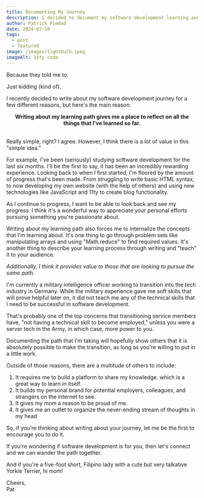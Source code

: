 ```yaml
---
title: Documenting My Journey
description: I decided to document my software development learning and here's why I think its important.
author: Patrick Piedad
date: 2024-07-10
tags:
  - post
  - featured
image: /images/lightbulb.jpeg
imageAlt: 11ty code
---
```


Because they told me to.

Just kidding (kind of).

I recently decided to write about my software development journey for a few different reasons, but here's the main reason:

<center>
<b>Writing about my learning path gives me a place to reflect on all the things that I've learned so far.</b>
</center>
<br>

Really simple, right? I agree. However, I think there is a lot of value in this "simple idea."

For example, I've been (seriously) studying software development for the last six months. I'll be the first to say, it has been an incredibly rewarding experience. Looking back to when I first started, I'm floored by the amount of progress that's been made. From struggling to write basic HTML syntax, to now developing my own website (with the help of others) and using new technologies like JavaScript and 11ty to create blog functionality.

As I continue to progress, I want to be able to look back and see my progress. I think it's a wonderful way to appreciate your personal efforts pursuing something you're passionate about.

Writing about my learning path also forces me to internalize the concepts that I'm learning about. It's one thing to go through problem sets like manipulating arrays and using "Math.reduce" to find required values. It's another thing to describe your learning process through writing and "teach" it to your audience.

<i>Additionally, I think it provides value to those that are looking to pursue the same path. </i>

I'm currently a military intelligence officer working to transition into the tech industry in Germany. While the military experience gave me soft skills that will prove helpful later on, it did not teach me any of the technical skills that I need to be successful in software development.

That's probably one of the top concerns that transitioning service members have, "not having a technical skill to become employed," unless you were a server tech in the Army, in which case, more power to you.

Documenting the path that I'm taking will hopefully show others that it is absolutely possible to make the transition, as long as you're willing to put in a little work.

Outside of those reasons, there are a multitude of others to include:

<ol>
<li> It requires me to build a platform to share my knowledge. which is a great way to learn in itself.</li>
<li> It builds my personal brand for potential employers, colleagues, and strangers on the internet to see.</li>
<li> It gives my mom a reason to be proud of me.</li>
<li> It gives me an outlet to organize the never-ending stream of thoughts in my head</li>
</ol>

So, if you're thinking about writing about your journey, let me be the first to encourage you to do it.

If you're wondering if software development is for you, then let's connect and we can wander the path together. 

And if you're a five-foot short, Filipino lady with a cute but very talkative Yorkie Terrier, hi mom!

Cheers,
<br>
Pat




